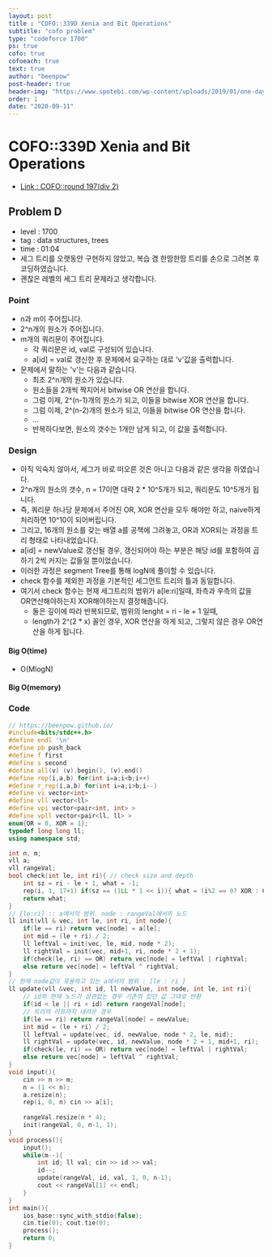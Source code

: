 ```yaml
---
layout: post
title : "COFO::339D Xenia and Bit Operations"
subtitle: "cofo problem"
type: "codeforce 1700"
ps: true
cofo: true
cofoeach: true
text: true
author: "beenpow"
post-header: true
header-img: "https://www.spotebi.com/wp-content/uploads/2019/01/one-day-day-one-workout-motivation-spotebi.jpg"
order: 1
date: "2020-09-11"
---
```

# COFO::339D Xenia and Bit Operations
- [Link : COFO::round 197(div 2)](https://codeforces.com/problemset/problem/339/D)

## Problem D

- level : 1700
- tag : data structures, trees
- time : 01:04
- 세그 트리를 오랫동안 구현하지 않았고, 복습 겸 한땀한땀 트리를 손으로 그려본 후 코딩하였습니다.
- 괜찮은 레벨의 세그 트리 문제라고 생각합니다.

### Point
- n과 m이 주어집니다.
- 2^n개의 원소가 주어집니다.
- m개의 쿼리문이 주어집니다.
  - 각 쿼리문은 id, val로 구성되어 있습니다.
  - a[id] = val로 갱신한 후 문제에서 요구하는 대로 'v'값을 출력합니다.
- 문제에서 말하는 'v'는 다음과 같습니다.
  - 최초 2^n개의 원소가 있습니다.
  - 원소들을 2개씩 짝지어서 bitwise OR 연산을 합니다.
  - 그럼 이제, 2^(n-1)개의 원소가 되고, 이들을 bitwise XOR 연산을 합니다.
  - 그럼 이제, 2^(n-2)개의 원소가 되고, 이들을 bitwise OR 연산을 합니다.
  - ...
  - 반복하다보면, 원소의 갯수는 1개만 남게 되고, 이 값을 출력합니다.

### Design
- 아직 익숙치 않아서, 세그가 바로 떠오른 것은 아니고 다음과 같은 생각을 하였습니다.
- 2^n개의 원소의 갯수, n = 17이면 대략 2 * 10^5개가 되고, 쿼리문도 10^5개가 됩니다.
- 즉, 쿼리문 하나당 문제에서 주어진 OR, XOR 연산을 모두 해야만 하고, naive하게 처리하면 10^10이 되어버립니다.
- 그리고, 16개의 원소를 갖는 배열 a를 공책에 그려놓고, OR과 XOR되는 과정을 트리 형태로 나타내었습니다.
- a[id] = newValue로 갱신될 경우, 갱신되어야 하는 부분은 해당 id를 포함하여 곱하기 2씩 커지는 값들일 뿐이었습니다.
- 이러한 과정은 segment Tree를 통해 logN에 풀이할 수 있습니다.
- check 함수를 제외한 과정을 기본적인 세그먼트 트리의 틀과 동일합니다.
- 여기서 check 함수는 현재 세그트리의 범위가 a[le:ri]일때, 좌측과 우측의 값을 OR연산해야하는지 XOR해야하는지 결정해줍니다.
  - 둘은 깊이에 따라 반복되므로, 범위의 lenght = ri - le + 1 일때,
  - length가 2^(2 * x) 꼴인 경우, XOR 연산을 하게 되고, 그렇지 않은 경우 OR연산을 하게 됩니다.

#### Big O(time)
- O(MlogN)

#### Big O(memory)

### Code

```cpp
// https://beenpow.github.io/
#include<bits/stdc++.h>
#define endl '\n'
#define pb push_back
#define f first
#define s second
#define all(v) (v).begin(), (v).end()
#define rep(i,a,b) for(int i=a;i<b;i++)
#define r_rep(i,a,b) for(int i=a;i>b;i--)
#define vi vector<int>
#define vll vector<ll>
#define vpi vector<pair<int, int> >
#define vpll vector<pair<ll, ll> >
enum{OR = 0, XOR = 1};
typedef long long ll;
using namespace std;

int n, m;
vll a;
vll rangeVal;
bool check(int le, int ri){ // check size and depth
    int sz = ri - le + 1, what = -1;
    rep(i, 1, 17+1) if(sz == (1LL * 1 << i)){ what = (i%2 == 0? XOR : OR); break; }
    return what;
}
// [le:ri] :: a에서의 범위. node : rangeVal에서의 노드
ll init(vll & vec, int le, int ri, int node){
    if(le == ri) return vec[node] = a[le];
    int mid = (le + ri) / 2;
    ll leftVal = init(vec, le, mid, node * 2);
    ll rightVal = init(vec, mid+1, ri, node * 2 + 1);
    if(check(le, ri) == OR) return vec[node] = leftVal | rightVal;
    else return vec[node] = leftVal ^ rightVal;
}
// 현재 node값이 포용하고 있는 a에서의 범위 : [le : ri ]
ll update(vll &vec, int id, ll newValue, int node, int le, int ri){
    // id와 현재 노드가 상관없는 경우 기존의 있던 값 그대로 반환
    if(id < le || ri < id) return rangeVal[node];
    // 트리의 리프까지 내려온 경우
    if(le == ri) return rangeVal[node] = newValue;
    int mid = (le + ri) / 2;
    ll leftVal = update(vec, id, newValue, node * 2, le, mid);
    ll rightVal = update(vec, id, newValue, node * 2 + 1, mid+1, ri);
    if(check(le, ri) == OR) return vec[node] = leftVal | rightVal;
    else return vec[node] = leftVal ^ rightVal;
}
void input(){
    cin >> n >> m;
    n = (1 << n);
    a.resize(n);
    rep(i, 0, n) cin >> a[i];
    
    rangeVal.resize(n * 4);
    init(rangeVal, 0, n-1, 1);
}
void process(){
    input();
    while(m--){
        int id; ll val; cin >> id >> val;
        id--;
        update(rangeVal, id, val, 1, 0, n-1);
        cout << rangeVal[1] << endl;
    }
}
int main(){
    ios_base::sync_with_stdio(false);
    cin.tie(0); cout.tie(0);
    process();
    return 0;
}
```
